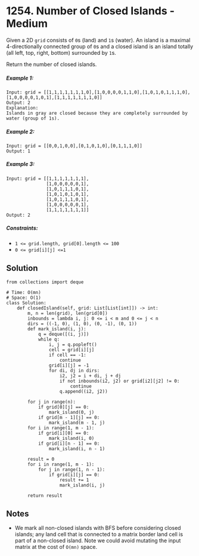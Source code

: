 # 1254. Number of Closed Islands - Medium

Given a 2D `grid` consists of `0`s (land) and `1`s (water). An island is a maximal 4-directionally connected group of `0`s and a closed island is an island totally (all left, top, right, bottom) surrounded by `1`s.

Return the number of closed islands.

##### Example 1:

```
Input: grid = [[1,1,1,1,1,1,1,0],[1,0,0,0,0,1,1,0],[1,0,1,0,1,1,1,0],[1,0,0,0,0,1,0,1],[1,1,1,1,1,1,1,0]]
Output: 2
Explanation: 
Islands in gray are closed because they are completely surrounded by water (group of 1s).
```

##### Example 2:

```
Input: grid = [[0,0,1,0,0],[0,1,0,1,0],[0,1,1,1,0]]
Output: 1
```

##### Example 3:

```
Input: grid = [[1,1,1,1,1,1,1],
               [1,0,0,0,0,0,1],
               [1,0,1,1,1,0,1],
               [1,0,1,0,1,0,1],
               [1,0,1,1,1,0,1],
               [1,0,0,0,0,0,1],
               [1,1,1,1,1,1,1]]
Output: 2
```

##### Constraints:

- `1 <= grid.length, grid[0].length <= 100`
- `0 <= grid[i][j] <=1`

## Solution

```
from collections import deque

# Time: O(mn)
# Space: O(1)
class Solution:
    def closedIsland(self, grid: List[List[int]]) -> int:
        m, n = len(grid), len(grid[0])
        inbounds = lambda i, j: 0 <= i < m and 0 <= j < n
        dirs = ((-1, 0), (1, 0), (0, -1), (0, 1))
        def mark_island(i, j):
            q = deque([(i, j)])
            while q:
                i, j = q.popleft()
                cell = grid[i][j]
                if cell == -1:
                    continue
                grid[i][j] = -1
                for di, dj in dirs:
                    i2, j2 = i + di, j + dj
                    if not inbounds(i2, j2) or grid[i2][j2] != 0:
                        continue
                    q.append((i2, j2))

        for j in range(n):
            if grid[0][j] == 0:
                mark_island(0, j)
            if grid[m - 1][j] == 0:
                mark_island(m - 1, j)
        for i in range(1, m - 1):
            if grid[i][0] == 0:
                mark_island(i, 0)
            if grid[i][n - 1] == 0:
                mark_island(i, n - 1)
        
        result = 0
        for i in range(1, m - 1):
            for j in range(1, n - 1):
                if grid[i][j] == 0:
                    result += 1
                    mark_island(i, j)
                    
        return result
```

## Notes
- We mark all non-closed islands with BFS before considering closed islands; any land cell that is connected to a matrix border land cell is part of a non-closed island. Note we could avoid mutating the input matrix at the cost of `O(mn)` space.